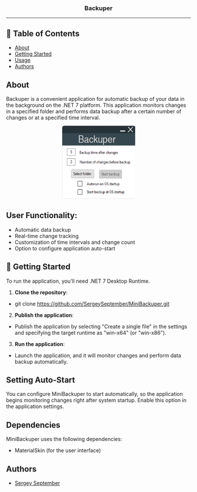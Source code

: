 <h3 align="center">Backuper</h3>

---

## 📝 Table of Contents

- [About](#about)
- [Getting Started](#getting_started)
- [Usage](#usage)
- [Authors](#authors)

## About <a name = "about"></a>

Backuper is a convenient application for automatic backup of your data in the background on the .NET 7 platform. This application monitors changes in a specified folder and performs data backup after a certain number of changes or at a specified time interval.

<p align="center">
  <a href="" rel="noopener">
 <img width=200px height=200px src="https://github.com/SergeySeptember/MiniBackuper/blob/master/Screenshot.png?raw=true"></a>
</p>

## User Functionality:
- Automatic data backup
- Real-time change tracking
- Customization of time intervals and change count
- Option to configure application auto-start

## 🏁 Getting Started <a name = "getting_started"></a>

To run the application, you'll need .NET 7 Desktop Runtime.

1. **Clone the repository**:

- git clone https://github.com/SergeySeptember/MiniBackuper.git

2. **Publish the application**:

- Publish the application by selecting "Create a single file" in the settings and specifying the target runtime as "win-x64" (or "win-x86").

3. **Run the application**:

- Launch the application, and it will monitor changes and perform data backup automatically.

## Setting Auto-Start

You can configure MiniBackuper to start automatically, so the application begins monitoring changes right after system startup. Enable this option in the application settings.

## Dependencies

MiniBackuper uses the following dependencies:

- MaterialSkin (for the user interface)

## Authors <a name = "authors"></a>

- [Sergey September](https://github.com/SergeySeptember)
